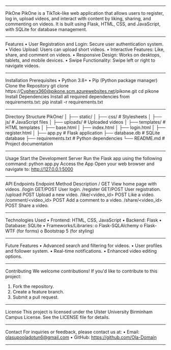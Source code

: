 ________________________________________
PikOne
PikOne is a TikTok-like web application that allows users to register, log in, upload videos, and interact with content by liking, sharing, and commenting on videos. It is built using Flask, HTML, CSS, and JavaScript, with SQLite for database management.
________________________________________
Features
•	User Registration and Login: Secure user authentication system.
•	Video Upload: Users can upload short videos.
•	Interactive Features: Like, share, and comment on videos.
•	Responsive Design: Works on desktops, tablets, and mobile devices.
•	Swipe Functionality: Swipe left or right to navigate videos.
________________________________________
Installation
Prerequisites
•	Python 3.8+
•	Pip (Python package manager)
Clone the Repository
git clone https://Cypherx360@pikone.scm.azurewebsites.net/pikone.git
cd pikone
Install Dependencies
Install all required dependencies from requirements.txt:
pip install -r requirements.txt
________________________________________
Directory Structure
PikOne/
│
├── static/
│   ├── css/                # Stylesheets
│   ├── js/                 # JavaScript files
│   ├── uploads/            # Uploaded videos
│
├── templates/              # HTML templates
│   ├── base.html
│   ├── index.html
│   ├── login.html
│   ├── register.html
│
├── app.py                  # Flask application
├── database.db             # SQLite database
├── requirements.txt        # Python dependencies
└── README.md               # Project documentation
________________________________________
Usage
Start the Development Server
Run the Flask app using the following command:
python app.py
Access the App
Open your web browser and navigate to:
http://127.0.0.1:5000
________________________________________
API Endpoints
Endpoint	Method	Description
/	GET	View home page with videos.
/login	GET/POST	User login.
/register	GET/POST	User registration.
/upload	POST	Upload a new video.
/like/<video_id>	POST	Like a video.
/comment/<video_id>	POST	Add a comment to a video.
/share/<video_id>	POST	Share a video.
________________________________________
Technologies Used
•	Frontend: HTML, CSS, JavaScript
•	Backend: Flask
•	Database: SQLite
•	Frameworks/Libraries: 
o	Flask-SQLAlchemy
o	Flask-WTF (for forms)
o	Bootstrap 5 (for styling)
________________________________________
Future Features
•	Advanced search and filtering for videos.
•	User profiles and follower system.
•	Real-time notifications.
•	Enhanced video editing options.
________________________________________
Contributing
We welcome contributions! If you'd like to contribute to this project:
1.	Fork the repository.
2.	Create a feature branch.
3.	Submit a pull request.
________________________________________
License
This project is licensed under the Ulster University Birminham Campus License. See the LICENSE file for details.
________________________________________
Contact
For inquiries or feedback, please contact us at:
•	Email: olasupooladotun6@gmail.com
•	GitHub: https://github.com/Ola-Domain
________________________________________

